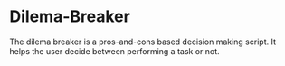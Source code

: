 # Dilema-Breaker
The dilema breaker is a pros-and-cons based decision making script.
It helps the user decide between performing a task or not.
